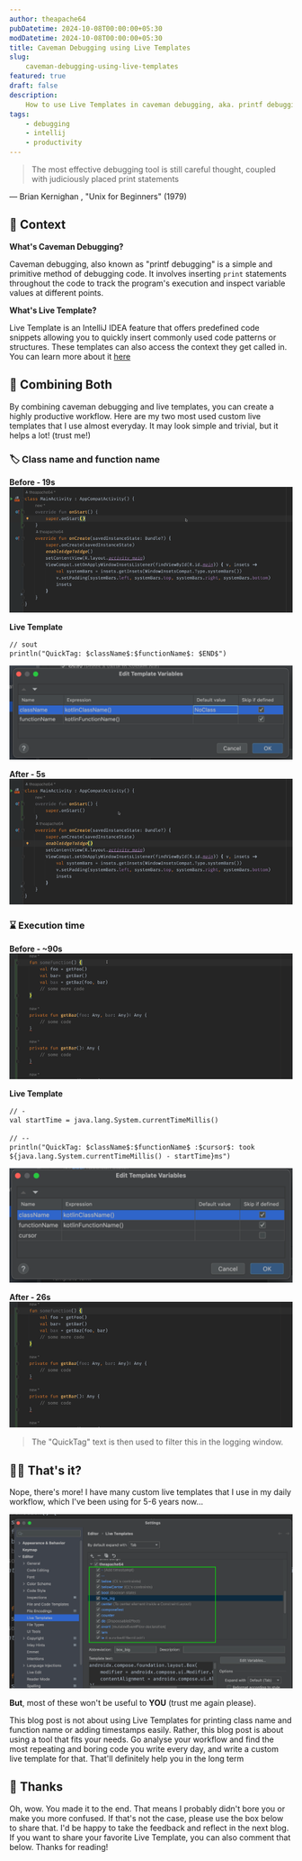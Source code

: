 ```yaml
---
author: theapache64
pubDatetime: 2024-10-08T00:00:00+05:30
modDatetime: 2024-10-08T00:00:00+05:30
title: Caveman Debugging using Live Templates
slug: 
    caveman-debugging-using-live-templates
featured: true
draft: false
description: 
    How to use Live Templates in caveman debugging, aka. printf debugging
tags:
    - debugging
    - intellij
    - productivity
---
```



> The most effective debugging tool is still careful thought, coupled with judiciously placed print statements

 — Brian Kernighan , "Unix for Beginners" (1979)

## 📗 Context

**What's Caveman Debugging?**

Caveman debugging, also known as "printf debugging" is a simple and primitive method of debugging code. It involves inserting `print` statements throughout the code to track the program's execution and inspect variable values at different points.

**What's Live Template?**

Live Template is an IntelliJ IDEA feature that offers predefined code snippets allowing you to quickly insert commonly used code patterns or structures. These templates can also access the context they get called in. You can learn more about it [here](https://www.jetbrains.com/help/idea/creating-and-editing-live-templates.html)


## 🔀 Combining Both 

By combining caveman debugging and live templates, you can create a highly productive workflow. Here are my two most used custom live templates that I use almost everyday. It may look simple and trivial, but it helps a lot! (trust me!)

### 🏷️ Class name and function name

**Before - 19s**
![](before.mov.gif)

**Live Template**

```
// sout
println("QuickTag: $className$:$functionName$: $END$")
```

![live template config for class name and function name printing](image-11.png)

**After - 5s**
![](after.mov.gif)


### ⌛ Execution time

**Before - ~90s**
![](time-calc-before.mov.gif)

**Live Template**

```
// -
val startTime = java.lang.System.currentTimeMillis()

// --
println("QuickTag: $className$:$functionName$ :$cursor$: took ${java.lang.System.currentTimeMillis() - startTime}ms")
```

![live template config for timestamp printing](image-19.png)

**After - 26s**
![](time-calc-after.mov.gif)

> The "QuickTag" text is then used to filter this in the logging window. 

## 🤷‍♂️ That's it?

Nope, there's more! I have many custom live templates that I use in my daily workflow, which I've been using for 5-6 years now...

![custom templates](image-20.png)

**But**, most of these won't be useful to **YOU** (trust me again please).

This blog post is not about using Live Templates for printing class name and function name or adding timestamps easily. Rather, this blog post is about using a tool that fits your needs. Go analyse your workflow and find the most repeating and boring code you write every day, and write a custom live template for that. That'll definitely help you in the long term

## 🤝 Thanks

Oh, wow. You made it to the end. That means I probably didn't bore you or make you more confused. If that's not the case, please use the box below to share that. I'd be happy to take the feedback and reflect in the next blog. If you want to share your favorite Live Template, you can also comment that below. Thanks for reading!